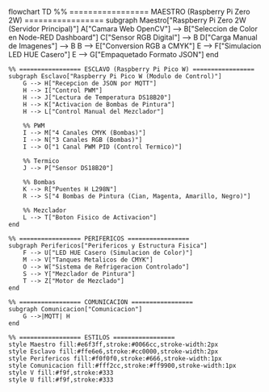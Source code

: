 flowchart TD
    %% ================= MAESTRO (Raspberry Pi Zero 2W) =================
    subgraph Maestro["Raspberry Pi Zero 2W (Servidor Principal)"]
        A["Camara Web OpenCV"] --> B["Seleccion de Color en Node-RED Dashboard"]
        C["Sensor RGB Digital"] --> B
        D["Carga Manual de Imagenes"] --> B
        B --> E["Conversion RGB a CMYK"]
        E --> F["Simulacion LED HUE Casero"]
        E --> G["Empaquetado Formato JSON"]
    end

    %% ================= ESCLAVO (Raspberry Pi Pico W) =================
    subgraph Esclavo["Raspberry Pi Pico W (Modulo de Control)"]
        G --> H["Recepcion de JSON por MQTT"]
        H --> I["Control PWM"]
        H --> J["Lectura de Temperatura DS18B20"]
        H --> K["Activacion de Bombas de Pintura"]
        H --> L["Control Manual del Mezclador"]

        %% PWM
        I --> M["4 Canales CMYK (Bombas)"]
        I --> N["3 Canales RGB (Bombas)"]
        I --> O["1 Canal PWM PID (Control Termico)"]

        %% Termico
        J --> P["Sensor DS18B20"]

        %% Bombas
        K --> R["Puentes H L298N"]
        R --> S["4 Bombas de Pintura (Cian, Magenta, Amarillo, Negro)"]

        %% Mezclador
        L --> T["Boton Fisico de Activacion"]
    end

    %% ================= PERIFERICOS =================
    subgraph Perifericos["Perifericos y Estructura Fisica"]
        F --> U["LED HUE Casero (Simulacion de Color)"]
        M --> V["Tanques Metalicos de CMYK"]
        O --> W["Sistema de Refrigeracion Controlado"]
        S --> Y["Mezclador de Pintura"]
        T --> Z["Motor de Mezclado"]
    end

    %% ================= COMUNICACION =================
    subgraph Comunicacion["Comunicacion"]
        G -->|MQTT| H
    end

    %% ================= ESTILOS =================
    style Maestro fill:#e6f3ff,stroke:#0066cc,stroke-width:2px
    style Esclavo fill:#ffe6e6,stroke:#cc0000,stroke-width:2px
    style Perifericos fill:#f0f0f0,stroke:#666,stroke-width:1px
    style Comunicacion fill:#fff2cc,stroke:#ff9900,stroke-width:1px
    style V fill:#f9f,stroke:#333
    style U fill:#f9f,stroke:#333
